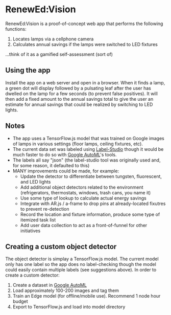 # RenewEd:Vision
RenewEd:Vision is a proof-of-concept web app that performs the following functions:
1. Locates lamps via a cellphone camera
2. Calculates annual savings if the lamps were switched to LED fixtures

...think of it as a gamified self-assessment (sort of)

## Using the app
Install the app on a web server and open in a browser.  When it finds a lamp, a green dot will display followed by a pulsating leaf after the user has dwelled on the lamp for a few seconds (to prevent false positives).  It will then add a fixed amount to the annual savings total to give the user an estimate for annual savings that could be realized by switching to LED lights.

## Notes
- The app uses a TensorFlow.js model that was trained on Google images of lamps in various settings (floor lamps, ceiling fixtures, etc).
- The current data set was labeled using [Label-Studio](https://labelstud.io/) though it would be much faster to do so with [Google AutoML](https://console.cloud.google.com/vision/dashboard)'s tools.
- The labels all say "json" (the label-studio tool was originally used and, for some reason, it defaulted to this)
- MANY improvements could be made, for example:
  - Update the detector to differentiate between tungsten, fluorescent, and LED lights
  - Add additional object detectors related to the environment (refrigerators, thermostats, windows, trash cans, you name it)
  - Use some type of lookup to calculate actual energy savings
  - Integrate with AR.js / a-frame to drop pins at already-located fixutres to prevent re-detection
  - Record the location and fixture information, produce some type of itemized task list
  - Add user data collection to act as a front-of-funnel for other initiatives

## Creating a custom object detector
The object detector is simplay a TensorFlow.js model.  The current model only has one label so the app does no label-checking though the model could easily contain multiple labels (see suggestions above).  In order to create a custom detector:
1. Create a dataset in [Google AutoML](https://console.cloud.google.com/vision/dashboard)
2. Load approximately 100-200 images and tag them
3. Train an Edge model (for offline/mobile use).  Recommend 1 node hour budget
4. Export to TensorFlow.js and load into model directory
